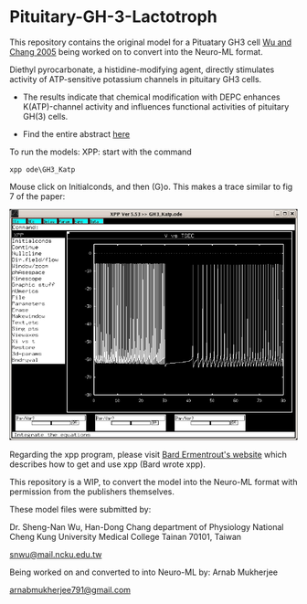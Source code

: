 # Pituitary-GH-3-Lactotroph
This repository contains the original model for a Pituatary GH3 cell [Wu and Chang 2005](https://senselab.med.yale.edu/ModelDB/ShowModel?model=62272&file=/GH3_Katp/readme.html#tabs-1) being worked on to convert into the Neuro-ML format.

Diethyl pyrocarbonate, a histidine-modifying agent, directly stimulates activity of ATP-sensitive potassium channels in pituitary GH3 cells.

- The results indicate that chemical 
modification with DEPC enhances K(ATP)-channel activity and 
influences functional activities of pituitary GH(3) cells.

- Find the entire abstract [here](readme.html)

To run the models:
XPP: start with the command

```
xpp ode\GH3_Katp
```

Mouse click on Initialconds, and then (G)o.
This makes a trace similar to fig 7 of the paper:

![alt text](https://github.com/doorkn-b/Pituitary-GH-3-Lactotroph/blob/main/v_vs_t.jpg)

Regarding the xpp program, please visit [Bard Ermentrout's website](https://sites.pitt.edu/~phase/)
 which describes how to get and use xpp (Bard wrote xpp).
 
This repository is a WIP, to convert the model into the Neuro-ML format with permission from the publishers themselves.
 
These model files were submitted by:

Dr. Sheng-Nan Wu, Han-Dong Chang
department of Physiology
National Cheng Kung University Medical College Tainan 70101, Taiwan

snwu@mail.ncku.edu.tw

Being worked on and converted to into Neuro-ML by:
Arnab Mukherjee

arnabmukherjee791@gmail.com





